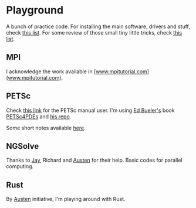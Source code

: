 # Playground

A bunch of practice code. For installing the main software, drivers and stuff, check [this list](howto.md). For some review of those small tiny little tricks, check [this list](tricks.md).


## MPI

I acknowledge the work available in [www.mpitutorial.com](www.mpitutorial.com).

## PETSc

Check [this link](https://publications.anl.gov/anlpubs/2016/05/127241.pdf) for the PETSc manual user. I'm using [Ed Bueler's](http://bueler.github.io/) book [PETSc4PDEs](https://my.siam.org/Store/Product/viewproduct/?ProductId=32850137) and [his repo](https://github.com/bueler/p4pdes).

Some short notes available [here](PETSc/notes.md).

## NGSolve

Thanks to [Jay](https://github.com/jayggg), Richard and [Austen](https://github.com/aujxn/) for their help. Basic codes for parallel computing.

## Rust

By [Austen](https://github.com/aujxn/) initiative, I'm playing around with Rust. 
